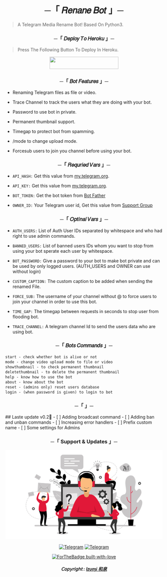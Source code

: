 <h1 align="center">
    ─「 𝑅𝑒𝑛𝑎𝑛𝑒 𝐵𝑜𝑡 」─
</h1>

> A Telegram Media Rename Bot! Based On Python3.

<h3 align="center">
    ─「 𝐷𝑒𝑝𝑙𝑜𝑦 𝑇𝑜 𝐻𝑒𝑟𝑜𝑘𝑢 」─
</h3>

> Press The Following Button To Deploy In Heroku.

<p align="center"><a href="https://dashboard.heroku.com/new?template=https://github.com/AL3X-Github/RenameBot"> <img src="https://img.shields.io/badge/Deploy%20On%20Heroku-Bule?style=for-the-badge&logo=heroku" width="220" height="38.45"/></a></p>

<h3 align="center">
    ─「 𝐵𝑜𝑡 𝐹𝑒𝑎𝑡𝑢𝑟𝑒𝑠 」─
</h3>

- Renaming Telegram files as file or video.

- Trace Channel to track the users what they are doing with your bot.

- Password to use bot in private.

- Permanent thumbnail support.

- Timegap to protect bot from spamming.

- /mode to change upload mode.

- Forcesub users to join you channel before using your bot.


<h3 align="center">
    ─「 𝑅𝑒𝑞𝑢𝑟𝑖𝑒𝑑 𝑉𝑎𝑟𝑠 」─
</h3>

- `API_HASH:` Get this value from [my.telegram.org](https://my.telegram.org).

- `API_KEY:` Get this value from [my.telegram.org](https://my.telegram.org).

- `BOT_TOKEN:` Get the bot token from [Bot Father](https://telegram.dog/BotFather)

- `OWNER_ID:` Your Telegram user id, Get this value from [Support Group](https://telegram.dog/MaximXGroup)


<h3 align="center">
    ─「 𝑂𝑝𝑡𝑖𝑛𝑎𝑙 𝑉𝑎𝑟𝑠 」─
</h3>

- `AUTH_USERS:` List of Auth User IDs separated by whitespace and who had right to use admin commands.

- `BANNED_USERS:` List of banned users IDs whom you want to stop from using your bot sperate each user by whitespace.

- `BOT_PASSWORD:` Give a password to your bot to make bot private and can be used by only logged users. (AUTH_USERS and OWNER can use without login)

- `CUSTOM_CAPTION:` The custom caption to be added when sending the renamed File.

- `FORCE_SUB:` The username of your channel without @ to force users to join your channel in order to use this bot.

- `TIME_GAP:` The timegap between requests in seconds to stop user from flooding bot.

- `TRACE_CHANNEL:` A telegram channel Id to send the users data who are using bot.

<h3 align="center">
    ─「 𝐵𝑜𝑡𝑠 𝐶𝑜𝑚𝑚𝑎𝑛𝑑𝑠 」─
</h3>

```
start - check whether bot is alive or not
mode - change video upload mode to file or video
showthumbnail - to check permanent thumbnail
deletethumbnail - to delete the permanent thumbnail
help - know how to use the bot
about - know about the bot
reset - (admins only) reset users database
login - (when password is given) to login to bot
```

<h3 align="center">
    ─「  」─
</h3>## Laste update v0.2🤧
- [ ] Adding broadcast command 
- [ ] Adding ban and unban commands
- [ ] Increasing error handlers
- [ ] Prefix custom name
- [ ] Some settings for Admins

<h3 align="center">
    ─「 Support & Updates  」─
</h3>
<div align="center">

![Support Cover](https://github.com/AL3X-Github/Resources/blob/main/Photos/Support.png)

</div>
<div align="center">

[![Telegram](https://img.shields.io/badge/Group-%232C3454?style=for-the-badge&logo=telegram&logoColor=white)](https://telegram.dog/MaximXGroup) [![Telegram](https://img.shields.io/badge/Channel-%232C3454?style=for-the-badge&logo=telegram&logoColor=white)](https://telegram.dog/MaximXChannels)

[![ForTheBadge built-with-love](http://ForTheBadge.com/images/badges/built-with-love.svg)](https://github.com/AL3X-Github)

<h6>

**𝖢𝗈𝗉𝗒𝗋𝗂𝗀𝗁𝗍 :** [**Iᴢυɱi 和泉**](https://telegram.dog/MaximXRobot) 

</h6>
</div>

